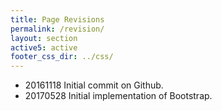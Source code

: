 ```yaml
---
title: Page Revisions
permalink: /revision/
layout: section
active5: active
footer_css_dir: ../css/
---
```


<div>
	<ul>
		<li>20161118 Initial commit on Github.</li>
		<li>20170528 Initial implementation of Bootstrap.</li>
	</ul>
</div>